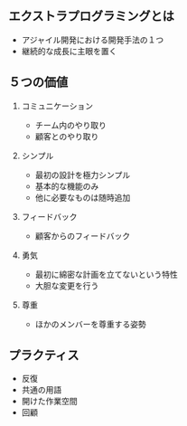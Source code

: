 ## エクストラプログラミングとは

- アジャイル開発における開発手法の１つ
- 継続的な成長に主眼を置く

## ５つの価値

1. コミュニケーション

   - チーム内のやり取り
   - 顧客とのやり取り

2. シンプル

   - 最初の設計を極力シンプル
   - 基本的な機能のみ
   - 他に必要なものは随時追加

3. フィードバック

   - 顧客からのフィードバック

4. 勇気

   - 最初に綿密な計画を立てないという特性
   - 大胆な変更を行う

5. 尊重

   - ほかのメンバーを尊重する姿勢

## プラクティス

- 反復
- 共通の用語
- 開けた作業空間
- 回顧
